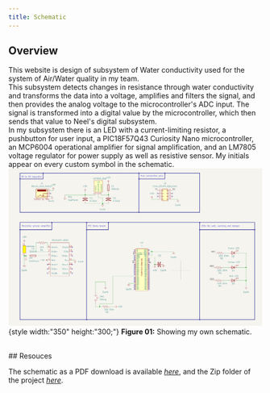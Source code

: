 ```yaml
---
title: Schematic
---
```


## Overview

This website is design of subsystem of Water conductivity used for the system of Air/Water quality in my team.
<br>
This subsystem detects changes in resistance through water conductivity and transforms the data into a voltage, amplifies and filters the signal, and then provides the analog voltage to the microcontroller's ADC input.  The signal is transformed into a digital value by the microcontroller, which then sends that value to Neel's digital subsystem.
<br>
In my subsystem there is an LED with a current-limiting resistor, a pushbutton for user input, a PIC18F57Q43 Curiosity Nano microcontroller, an MCP6004 operational amplifier for signal amplification, and an LM7805 voltage regulator for power supply as well as resistive sensor.  My initials appear on every custom symbol in the schematic.
<br>
![schematic](schematic_screenshot.png){style width:"350" height:"300;"}
**Figure 01:** Showing my own schematic.

<br>
## Resouces

The schematic as a PDF download is available [*here*](Individual_schematic.pdf), and the Zip folder of the project [*here*](Individual_Schematic.zip).